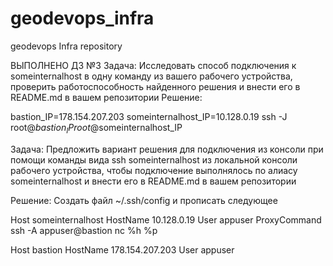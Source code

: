 # geodevops_infra
geodevops Infra repository

ВЫПОЛНЕНО ДЗ №3 Задача: Исследовать способ подключения к someinternalhost в одну команду из вашего рабочего устройства, проверить работоспособность найденного решения и внести его в README.md в вашем репозитории
Решение:

bastion_IP=178.154.207.203
someinternalhost_IP=10.128.0.19
ssh -J root@$bastion_IP root@$someinternalhost_IP

Задача: Предложить вариант решения для подключения из консоли при помощи команды вида ssh someinternalhost из локальной консоли рабочего устройства, чтобы подключение выполнялось по алиасу someinternalhost и внести его в README.md в вашем репозитории

Решение:
Создать файл ~/.ssh/config и прописать следующее

Host someinternalhost
HostName 10.128.0.19
User appuser
ProxyCommand ssh -A appuser@bastion nc %h %p

Host bastion
HostName 178.154.207.203
User appuser
